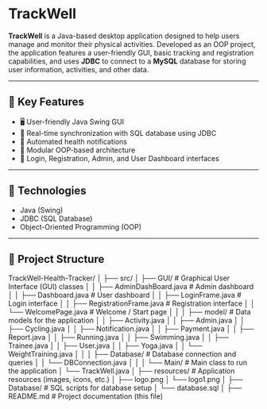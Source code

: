 #  TrackWell 

**TrackWell** is a Java-based desktop application designed to help users manage and monitor their physical activities. Developed as an OOP project, the application features a user-friendly GUI, basic tracking and registration capabilities, and uses **JDBC** to connect to a **MySQL** database for storing user information, activities, and other data. 

---

## 📌 Key Features

- 🖥️ User-friendly Java Swing GUI  
- 🔄 Real-time synchronization with SQL database using JDBC  
- 🔔 Automated health notifications  
- 🧩 Modular OOP-based architecture  
- 🔐 Login, Registration, Admin, and User Dashboard interfaces  

---

## 💾 Technologies

- Java (Swing)  
- JDBC (SQL Database)  
- Object-Oriented Programming (OOP)  

---

## 📂 Project Structure

TrackWell-Health-Tracker/
│
├── src/
│ ├── GUI/ # Graphical User Interface (GUI) classes
│ │ ├── AdminDashBoard.java # Admin dashboard
│ │ ├── Dashboard.java # User dashboard
│ │ ├── LoginFrame.java # Login interface
│ │ ├── RegistrationFrame.java # Registration interface
│ │ └── WelcomePage.java # Welcome / Start page
│ │
│ ├── model/ # Data models for the application
│ │ ├── Activity.java
│ │ ├── Admin.java
│ │ ├── Cycling.java
│ │ ├── Notification.java
│ │ ├── Payment.java
│ │ ├── Report.java
│ │ ├── Running.java
│ │ ├── Swimming.java
│ │ ├── Trainee.java
│ │ ├── User.java
│ │ ├── Yoga.java
│ │ └── WeightTraining.java
│ │
│ ├── Database/ # Database connection and queries
│ │ └── DBConnection.java
│ │
│ └── Main/ # Main class to run the application
│ └── TrackWell.java
│
├── resources/ # Application resources (images, icons, etc.)
│ ├── logo.png
│ └── logo1.png
│
├── Database/ # SQL scripts for database setup
│ └── database.sql
│
├── README.md # Project documentation (this file)



